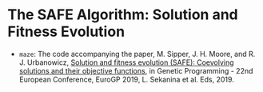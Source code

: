 # The SAFE Algorithm: Solution and Fitness Evolution

* `maze`: The code accompanying the paper, M. Sipper, J. H. Moore, and R. J. Urbanowicz, [Solution and fitness evolution (SAFE): Coevolving solutions and their objective functions](https://drive.google.com/file/d/1kdQQlH11jPNx0goYIjEc9CH3vK8osBK_/view), in Genetic Programming - 22nd European Conference, EuroGP 2019, L. Sekanina et al. Eds, 2019. 
